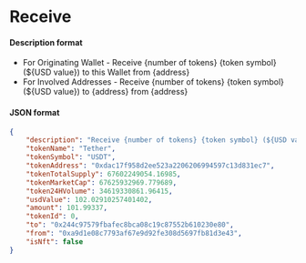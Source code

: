 # Receive

#### Description format

* For Originating Wallet - Receive {number of tokens} {token symbol} (${USD value}) to this Wallet from {address}
* For Involved Addresses - Receive {number of tokens} {token symbol} (${USD value}) to {address} from {address}

#### JSON format

```json
{
	"description": "Receive {number of tokens} {token symbol} (${USD value}) to this Wallet from {address}",
	"tokenName": "Tether",
	"tokenSymbol": "USDT",
	"tokenAddress": "0xdac17f958d2ee523a2206206994597c13d831ec7",
	"tokenTotalSupply": 67602249054.16985,
	"tokenMarketCap": 67625932969.779689,
	"token24HVolume": 34619330861.96415,
	"usdValue": 102.02910257401402,
	"amount": 101.99337,
	"tokenId": 0,
	"to": "0x244c97579fbafec8bca08c19c87552b610230e80",
	"from": "0xa9d1e08c7793af67e9d92fe308d5697fb81d3e43",
	"isNft": false
}
```
